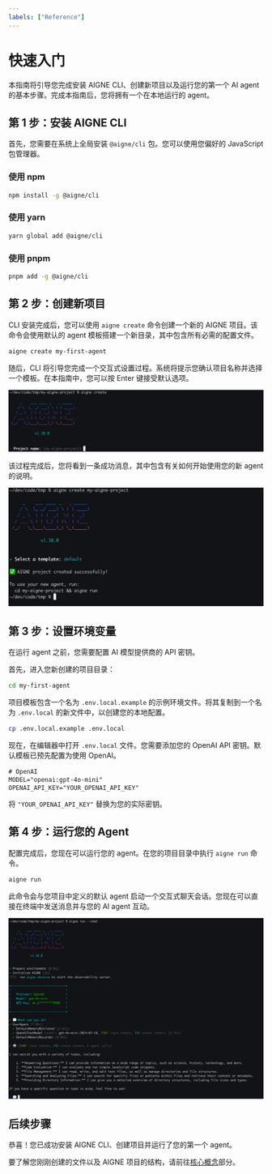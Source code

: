 ```yaml
---
labels: ["Reference"]
---
```


# 快速入门

本指南将引导您完成安装 AIGNE CLI、创建新项目以及运行您的第一个 AI agent 的基本步骤。完成本指南后，您将拥有一个在本地运行的 agent。

## 第 1 步：安装 AIGNE CLI

首先，您需要在系统上全局安装 `@aigne/cli` 包。您可以使用您偏好的 JavaScript 包管理器。

### 使用 npm

```bash
npm install -g @aigne/cli
```

### 使用 yarn

```bash
yarn global add @aigne/cli
```

### 使用 pnpm

```bash
pnpm add -g @aigne/cli
```

## 第 2 步：创建新项目

CLI 安装完成后，您可以使用 `aigne create` 命令创建一个新的 AIGNE 项目。该命令会使用默认的 agent 模板搭建一个新目录，其中包含所有必需的配置文件。

```bash
aigne create my-first-agent
```

随后，CLI 将引导您完成一个交互式设置过程。系统将提示您确认项目名称并选择一个模板。在本指南中，您可以按 Enter 键接受默认选项。

![交互式项目创建提示](../assets/create/create-project-interactive-project-name-prompt.png)

该过程完成后，您将看到一条成功消息，其中包含有关如何开始使用您的新 agent 的说明。

![项目创建成功消息](../assets/create/create-project-using-default-template-success-message.png)

## 第 3 步：设置环境变量

在运行 agent 之前，您需要配置 AI 模型提供商的 API 密钥。

首先，进入您新创建的项目目录：
```bash
cd my-first-agent
```

项目模板包含一个名为 `.env.local.example` 的示例环境文件。将其复制到一个名为 `.env.local` 的新文件中，以创建您的本地配置。
```bash
cp .env.local.example .env.local
```

现在，在编辑器中打开 `.env.local` 文件。您需要添加您的 OpenAI API 密钥。默认模板已预先配置为使用 OpenAI。

```shell .env.local icon=mdi:file-document-edit-outline
# OpenAI
MODEL="openai:gpt-4o-mini"
OPENAI_API_KEY="YOUR_OPENAI_API_KEY"
```

将 `"YOUR_OPENAI_API_KEY"` 替换为您的实际密钥。

## 第 4 步：运行您的 Agent

配置完成后，您现在可以运行您的 agent。在您的项目目录中执行 `aigne run` 命令。

```bash
aigne run
```

此命令会与您项目中定义的默认 agent 启动一个交互式聊天会话。您现在可以直接在终端中发送消息并与您的 AI agent 互动。

![在聊天模式下运行默认 agent](../assets/run/run-default-template-project-in-chat-mode.png)

## 后续步骤

恭喜！您已成功安装 AIGNE CLI、创建项目并运行了您的第一个 agent。

要了解您刚刚创建的文件以及 AIGNE 项目的结构，请前往[核心概念](./core-concepts.md)部分。
